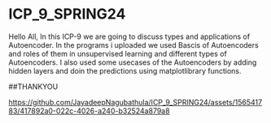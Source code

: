 # ICP_9_SPRING24
Hello All, In this ICP-9 we are going to discuss types and applications of Autoencoder. In the programs i uploaded we used Bascis of Autoencoders and roles of them in unsupervised learning and different types of Autoencoders.
I also used some usecases of the Autoencoders by adding hidden layers and doin the predictions using matplotlibrary functions.

##THANKYOU

https://github.com/JayadeepNagubathula/ICP_9_SPRING24/assets/156541783/417892a0-022c-4026-a240-b32524a879a8


